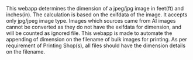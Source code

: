 This webapp determines the dimension of a jpeg/jpg image in feet(ft) and inches(in).
The calculation is based on the exifdata of the image.
It accepts only jpg/jpeg image type. Images which sources came from AI images cannot be converted as they do not have the exifdata for dimension, and will be counted as ignored file.
This webapp is made to automate the appending of dimension on the filename of bulk images for printing. As per requirement of Printing Shop(s), all files should have the dimension details on the filename.
